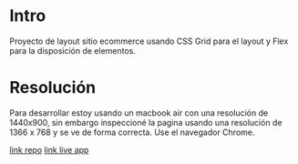 # Intro

Proyecto de layout sitio ecommerce usando CSS Grid para el layout y Flex para la disposición de elementos.

# Resolución

Para desarrollar estoy usando un macbook air con una resolución de 1440x900, sin embargo inspeccioné la pagina usando una resolución de 1366 x 768 y se ve de forma correcta. Use el navegador Chrome.



[link repo](https://github.com/fisaavedrae/Layout-ecommerce)
[link live app](https://layout-ecommerce.vercel.app/)

